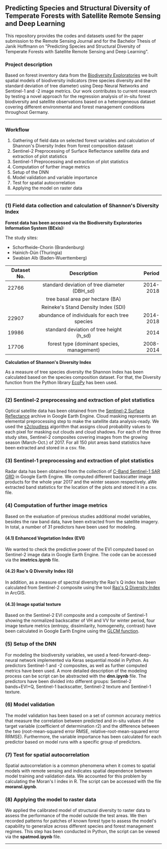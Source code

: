 ## Predicting Species and Structural Diversity of Temperate Forests with Satellite Remote Sensing and Deep Learning


This repository provides the codes and datasets used for the paper submission to the Remote Sensing Journal and for the Bachelor Thesis of Janik Hoffmann on "Predicting Species and Structural Diversity of Temperate Forests with Satellite Remote Sensing and Deep Learning". 

### Project description

Based on forest inventory data from the [Biodiversity Exploratories](https://www.biodiversity-exploratories.de/en/) we built spatial models of biodiversity indicators (tree species diversity and the standard deviation of tree diameter) using Deep Neural Networks and Sentinel-1 and -2 image metrics.
Our work contributes to current research by testing a novel approach for the regression analysis of in-situ forest biodiversity and satellite observations based on a heterogeneous dataset covering different environmental and forest management conditions throughout Germany.

---

### Workflow

1. Gathering of field data on selected forest variables and calculation of Shannon's Diversity Index from forest composition dataset
2. Sentinel-2 Preprocessing of Surface Reflectance satellite data and extraction of plot statistics
3. Sentinel-1 Preprocessing and extraction of plot statistics
4. Computation of further image metrics
5. Setup of the DNN
6. Model validation and variable importance
7. Test for spatial autocorrelation
8. Applying the model on raster data

---

### (1) Field data collection and calculation of Shannon's Diversity Index


__Forest data has been accessed via the Biodiversity Exploratories Information System (BExis):__

The study sites: 

* Schorfheide-Chorin (Brandenburg)
* Hainich-Dün (Thuringia)
* Swabian Alb (Baden-Wuerttemberg)


| Dataset No. | Description                                    | Period     |
| ----------- |:----------------------------------------------:| ----------:|
| 22766       | standard deviation of tree diameter (DBH_sd)   | 2014-2018  |
|             | tree basal area per hectare (BA)               |            |
|             | Reineke's Stand Density Index (SDI)            |            |
| 22907       | abundance of individuals for each tree species | 2014-2018  |
| 19986       | standard deviation of tree height (h_sd)       | 2014       |
| 17706       | forest type (dominant species, management)     | 2008-2014  |


__Calculation of Shannon's Diversity Index__

As a measure of tree species diversity the Shannon Index has been calculated based on the species composition dataset. For that, the Diversity function from the Python library [EcoPy](https://ecopy.readthedocs.io/en/latest/) 
has been used.

---

### (2) Sentinel-2 preprocessing and extraction of plot statistics

Optical satellite data has been obtained from the [Sentinel-2 Surface Reflectance](https://developers.google.com/earth-engine/datasets/catalog/COPERNICUS_S2_SR)
archive in Google Earth Engine. Cloud masking represents an elemental preprocessing step to make the satellite data analysis-ready. 
We used the [s2cloudless](https://medium.com/sentinel-hub/cloud-masks-at-your-service-6e5b2cb2ce8a) algorithm that assigns cloud probability values to each pixel for masking
out clouds and cloud shadows. For each of the three study sites, Sentinel-2 composites covering images from the growing season (March-Oct.) of 2017. 
For all 150 plot areas band statistics have been extracted and stored in a csv. file.

### (3) Sentinel-1 preprocessing and extraction of plot statistics

Radar data has been obtained from the collection of [C-Band Sentinel-1 SAR GRD](https://developers.google.com/earth-engine/datasets/catalog/COPERNICUS_S1_GRD) in Google Earth Engine.
We computed different backscatter image products for the whole year 2017 and the winter season respectively.
aWe extracted band statistics for the location of the plots and stored it in a csv. file.

### (4) Computation of further image metrics

Based on the evaluation of previous studies additional model variables, besides the raw band data, have been extracted from the satellite imagery.
In total, a number of 31 predictors have been used for modeling.

#### (4.1) Enhanced Vegetation Index (EVI)

We wanted to check the predictive power of the EVI computed based on Sentinel-2 image data in Google Earth Engine. The code can be accessed via the **imetrics.ipynb** file.

#### (4.2) Rao's Q Diversity Index (Q)

In addition, as a measure of spectral diversity the Rao's Q index has been calculated from Sentinel-2 composite
using the tool [Rao's Q Diversity Index](http://www.saga-gis.org/saga_tool_doc/7.6.1/grid_analysis_25.html) in ArcGIS.

#### (4.3) Image spatial texture

Based on the Sentinel-2 EVI composite and a composite of Sentinel-1 showing the normalized backscatter of VH and VV for winter period, four image texture metrics (entropy, dissimilarity, homogeneity, contrast) have been 
calculated in Google Earth Engine using the [GLCM function](https://developers.google.com/earth-engine/apidocs/ee-image-glcmtexture).

### (5) Setup of the DNN

For modeling the biodiversity variables, we used a feed-forward-deep-neural network implemented via Keras sequential model in Python. 
As predictors Sentinel-1 and -2 composites, as well as further computed metrics have been used.
A more detailed description of the modeling process can be script can be abstracted with the **dnn.ipynb** file. 
The predictors have been divided into different groups: Sentinel-2 bands+EVI+Q, Sentinel-1 backscatter, Sentinel-2 texture and Sentinel-1 texture.

### (6) Model validation

The model validation has been based on a set of common accuracy metrics that measure 
the correlation between predicted and in-situ values of the target variable (coefficient of determination r2) and the difference between the two (root-mean-squared error RMSE, relative-root-mean-squared error RRMSE).
Furthermore, the variable importance has been calculated for each predictor based on model runs with a specific group of predictors. 

### (7) Test for spatial autocorrelation

Spatial autocorrelation is a common phenomena when it comes to spatial models with remote sensing and indicates spatial dependence between model training and validation data.
We accounted for this problem by calculating the Moran's I index in R. The script can be accessed with the file **moransI.ipynb**.

### (8) Applying the model to raster data

We applied the calibrated model of structural diversity to raster data to assess the performance of the model outside the test areas.
We then recorded patterns for patches of known forest type to assess the model's capability to generalize across different species and forest management regimes.
This step has been conducted in Python, the script can be viewed via the **spatmod.ipynb** file.

---


